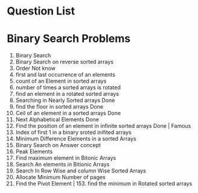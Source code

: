 # Question List 
# Binary Search Problems 
1. Binary Search 
2. Binary Search on reverse sorted arrays 
3. Order Not know 
4. first and last occurrence of an elements 
5. count of an Element in sorted arrays 
6. number of times a sorted arrays is rotated
7. find an element in a rotated sorted arrays 
8. Searching in Nearly Sorted arrays Done  
9. find the floor in sorted arrays Done 
10. Ceil of an element in a sorted arrays Done 
11. Next Alphabetical Elements Done 
12. Find the position of an element in infinite sorted arrays Done | Famous 
13. Index of first 1 in a binary sroted inifited arrays 
14. Minimum Difference Elements in a sorted Arrays 
15. Binary Search on Answer concept 
16. Peak Elements 
17. Find maximum element in Bitonic Arrays 
18. Search An elements in Bitionic Arrays 
19. Search In Row Wise and column Wise Sorted Arrays 
20. Allocate Minimum Number of pages 
21. Find the Pivot Element | 153. find the minimum in Rotated sorted arrays 
